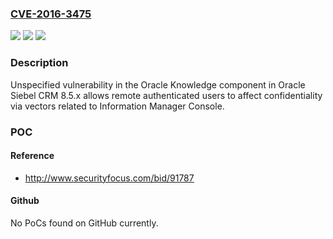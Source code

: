 ### [CVE-2016-3475](https://cve.mitre.org/cgi-bin/cvename.cgi?name=CVE-2016-3475)
![](https://img.shields.io/static/v1?label=Product&message=n%2Fa&color=blue)
![](https://img.shields.io/static/v1?label=Version&message=n%2Fa&color=blue)
![](https://img.shields.io/static/v1?label=Vulnerability&message=n%2Fa&color=brighgreen)

### Description

Unspecified vulnerability in the Oracle Knowledge component in Oracle Siebel CRM 8.5.x allows remote authenticated users to affect confidentiality via vectors related to Information Manager Console.

### POC

#### Reference
- http://www.securityfocus.com/bid/91787

#### Github
No PoCs found on GitHub currently.

